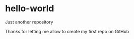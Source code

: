 # hello-world
Just another repository

Thanks for letting me allow to create my first repo on GitHub
